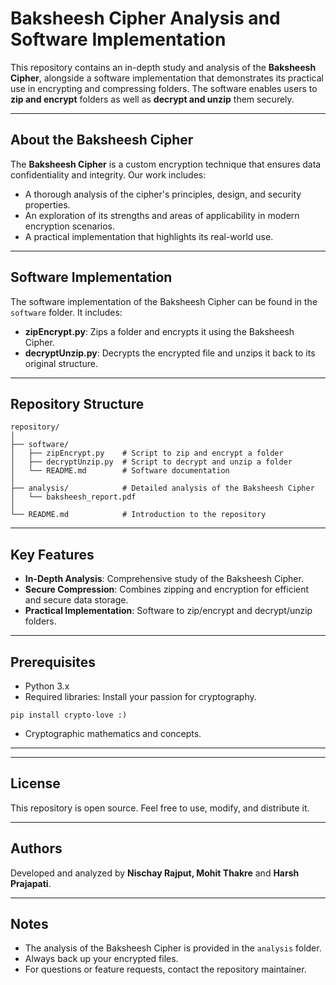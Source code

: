 # Baksheesh Cipher Analysis and Software Implementation

This repository contains an in-depth study and analysis of the **Baksheesh Cipher**, alongside a software implementation that demonstrates its practical use in encrypting and compressing folders. The software enables users to **zip and encrypt** folders as well as **decrypt and unzip** them securely.

---

## About the Baksheesh Cipher

The **Baksheesh Cipher** is a custom encryption technique that ensures data confidentiality and integrity. Our work includes:

- A thorough analysis of the cipher's principles, design, and security properties.
- An exploration of its strengths and areas of applicability in modern encryption scenarios.
- A practical implementation that highlights its real-world use.

---

## Software Implementation

The software implementation of the Baksheesh Cipher can be found in the `software` folder. It includes:

- **zipEncrypt.py**: Zips a folder and encrypts it using the Baksheesh Cipher.
- **decryptUnzip.py**: Decrypts the encrypted file and unzips it back to its original structure.

---

## Repository Structure

```
repository/
│
├── software/
│   ├── zipEncrypt.py    # Script to zip and encrypt a folder
│   ├── decryptUnzip.py  # Script to decrypt and unzip a folder
│   └── README.md        # Software documentation
│
├── analysis/            # Detailed analysis of the Baksheesh Cipher
│   └── baksheesh_report.pdf
│
└── README.md            # Introduction to the repository
```

---

## Key Features

- **In-Depth Analysis**: Comprehensive study of the Baksheesh Cipher.
- **Secure Compression**: Combines zipping and encryption for efficient and secure data storage.
- **Practical Implementation**: Software to zip/encrypt and decrypt/unzip folders.

---

## Prerequisites

- Python 3.x
- Required libraries: Install your passion for cryptography.

```
pip install crypto-love :)
```
- Cryptographic mathematics and concepts.

---



---

## License

This repository is open source. Feel free to use, modify, and distribute it.

---

## Authors

Developed and analyzed by **Nischay Rajput, Mohit Thakre** and **Harsh Prajapati**.

---

## Notes

- The analysis of the Baksheesh Cipher is provided in the `analysis` folder.
- Always back up your encrypted files.
- For questions or feature requests, contact the repository maintainer.


